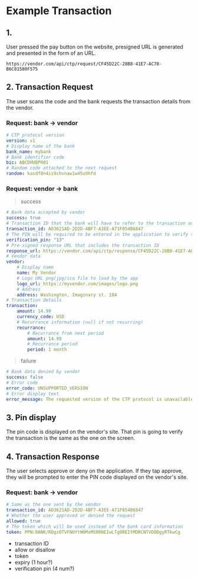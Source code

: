 # Example Transaction

## 1. 

User pressed the pay button on the website, presigned URL is generated and presented in the form of an URL.

```url
https://vendor.com/api/ctp/request/CF45D22C-28B8-41E7-AC78-B6C81580F575
```


## 2. Transaction Request

The user scans the code and the bank requests the transaction details from the vendor.

### Request: bank -> vendor

```yaml
# CTP protocol version
version: v1
# Display name of the bank
bank_name: mybank
# Bank identifier code
bic: ABCDHUBP001
# Random code attached to the next request
random: kasdf8n4is9chvnaw1w45u9hfd
```

### Request: vendor -> bank

> success
```yaml
# Bank data accepted by vendor
success: true
# Transaction ID that the bank will have to refer to the transaction on approval
transaction_id: AD3621AD-2D2D-4BF7-A3EE-A71F054B6847
# The PIN will be required to be entered in the application to verify the transaction
verification_pin: "13"
# Pre-signed response URL that includes the transaction ID
response_url: https://vendor.com/api/ctp/response/CF45D22C-28B8-41E7-AC78-B6C81580F575
# Vendor data
vendor:
    # Display name
    name: My Vendor
    # Logo URL png/jpg/ico file to load by the app
    logo_url: https://myvendor.com/images/logo.png
    # Address
    address: Washington, Imaginary st. 184
# Transaction details
transaction:
    amount: 14.99
    currency_code: USD
    # Recurrance information (null if not recurring)
    recurrance:
        # Recurrance from next period
        amount: 14.99
        # Recurrance period
        period: 1 month
```

> failure
```yaml
# Bank data denied by vendor
success: false
# Error code
error_code: UNSUPPORTED_VERSION
# Error display text
error_message: The requested version of the CTP protocol is unavailable
```

## 3. Pin display

The pin code is displayed on the vendor's site. That pin is going to verify the transaction is the same as the one on the screen.

## 4. Transaction Response

The user selects approve or deny on the application. If they tap approve, they will be prompted to enter the PIN code displayed on the vendor's site.

### Request: bank -> vendor

```yaml
# Same as the one sent by the vendor
transaction_id: AD3621AD-2D2D-4BF7-A3EE-A71F054B6847
# Whether the user approved or denied the request
allowed: true
# The token which will be used instead of the bank card information
token: PPN:BANK/RDgzOTVFNUYtN0MxMS00NEIwLTg0REItMDRCNTVDODgyRTkwCg
```

- transaction ID
- allow or disallow
- token
- expiry (1 hour?)
- verification pin (4 num?)